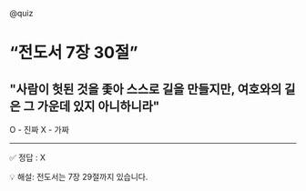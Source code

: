 @quiz

# “전도서 7장 30절”

## "사람이 헛된 것을 좇아 스스로 길을 만들지만, 여호와의 길은 그 가운데 있지 아니하니라"

O - 진짜
X - 가짜

---

✅ 정답 : X
<br>

💡 해설: 전도서는 7장 29절까지 있습니다.
